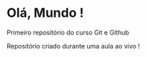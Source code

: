 # Olá, Mundo !
 Primeiro repositório do curso Git e Github

 Repositório criado durante uma aula ao vivo !
 